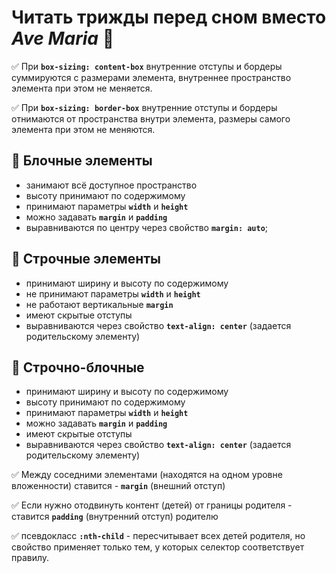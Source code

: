 # Читать трижды перед сном вместо _Ave Maria_ 🤞

✅ При **`box-sizing: content-box`** внутренние отступы и бордеры суммируются с размерами элемента, внутреннее пространство элемента при этом не меняется.

✅ При **`box-sizing: border-box`** внутренние отступы и бордеры отнимаются от пространства внутри элемента, размеры самого элемента при этом не меняются.

## 📌 Блочные элементы

- занимают всё доступное пространство
- высоту принимают по содержимому
- принимают параметры **`width`** и **`height`**
- можно задавать **`margin`** и **`padding`**
- выравниваются по центру через свойство **`margin: auto`**;

## 📌 Строчные элементы

- принимают ширину и высоту по содержимому
- не принимают параметры **`width`** и **`height`**
- не работают вертикальные **`margin`**
- имеют скрытые отступы
- выравниваются через свойство **`text-align: center`** (задается родительскому элементу)

## 📌 Строчно-блочные

- принимают ширину и высоту по содержимому
- высоту принимают по содержимому
- принимают параметры **`width`** и **`height`**
- можно задавать **`margin`** и **`padding`**
- имеют скрытые отступы
- выравниваются через свойство **`text-align: center`** (задается родительскому элементу)

✅ Между соседними элементами (находятся на одном уровне вложенности) ставится - **`margin`** (внешний отступ)

✅ Если нужно отодвинуть контент (детей) от границы родителя - ставится **`padding`** (внутренний отступ) родителю

✅ псевдокласс **`:nth-child`** - пересчитывает всех детей родителя, но свойство применяет только тем, у которых селектор соответствует правилу.
